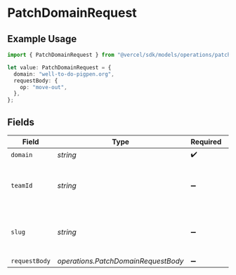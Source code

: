 # PatchDomainRequest

## Example Usage

```typescript
import { PatchDomainRequest } from "@vercel/sdk/models/operations/patchdomain.js";

let value: PatchDomainRequest = {
  domain: "well-to-do-pigpen.org",
  requestBody: {
    op: "move-out",
  },
};
```

## Fields

| Field                                                    | Type                                                     | Required                                                 | Description                                              |
| -------------------------------------------------------- | -------------------------------------------------------- | -------------------------------------------------------- | -------------------------------------------------------- |
| `domain`                                                 | *string*                                                 | :heavy_check_mark:                                       | N/A                                                      |
| `teamId`                                                 | *string*                                                 | :heavy_minus_sign:                                       | The Team identifier to perform the request on behalf of. |
| `slug`                                                   | *string*                                                 | :heavy_minus_sign:                                       | The Team slug to perform the request on behalf of.       |
| `requestBody`                                            | *operations.PatchDomainRequestBody*                      | :heavy_minus_sign:                                       | N/A                                                      |